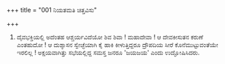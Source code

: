 +++
title = "001 ನಿಯತಮತಿ ಚಿತ್ತವಿಸು"

+++
1. ದೈವಭಕ್ತಿಯಲ್ಲಿ ಅದೆಂತಹ ಆಶ್ಚರ್ಯವಿದೆಯೋ ಶಿವ ಶಿವಾ ! ಮಹಾದೇವಾ ! ಆ ದೇವಕೀಸುತನ ಕರುಣೆ ಎಂತಹುದೋ ! ಆ ದುಶ್ಶಾಸನ ಸ್ವೇಚ್ಛೆಯಾಗಿ ಕೈ ಹಾಕಿ ಕೀಳುತ್ತಿದ್ದರೂ ದ್ರೌಪದಿಯ ಸೀರೆ ಕೊನೆಮುಟ್ಟುವಂತೆಯೇ ಇರಲಿಲ್ಲ ! ಅಕ್ಷಯವಾಗಿತ್ತು ಸಭೆಯಲ್ಲಿದ್ದ ಸಮಸ್ತ ಜನರೂ 'ಜಯಜಯ' ಎಂದು ಉದ್ಘೋಷಿಸಿದರು.